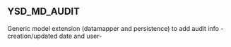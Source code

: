 <h2>YSD_MD_AUDIT</h2>
<p>Generic model extension (datamapper and persistence) to add audit info -creation/updated date and user-</p>
